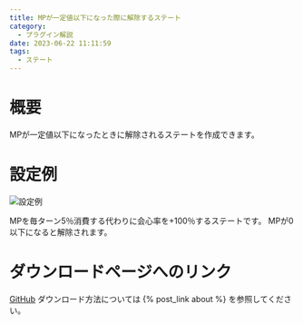 ```yaml
---
title: MPが一定値以下になった際に解除するステート
category:
  - プラグイン解説
date: 2023-06-22 11:11:59
tags:
  - ステート
---
```


# 概要

MPが一定値以下になったときに解除されるステートを作成できます。

# 設定例

![設定例](setting.png "設定例")

MPを毎ターン5％消費する代わりに会心率を+100％するステートです。
MPが0以下になると解除されます。

# ダウンロードページへのリンク

[GitHub](https://github.com/elleonard/DarkPlasma-MZ-Plugins/blob/release/DarkPlasma_RemoveStateByMp.js)
ダウンロード方法については {% post_link about %} を参照してください。
